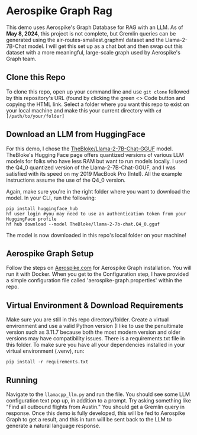 # Aerospike Graph Rag
This demo uses Aerospike's Graph Database for RAG with an LLM. 
As of **May 8, 2024**, this project is not complete, but Gremlin queries can be generated using the air-routes-smallest.graphml dataset and the Llama-2-7B-Chat model. I will get this set up as a chat bot and then swap out this dataset with a more meaningful, large-scale graph used by Aerospike's Graph team. 

## Clone this Repo
To clone this repo, open up your command line and use `git clone` followed by this repository's URL (found by clicking the green <> Code button and copying the HTML link. Select a folder where you want this repo to exist on your local machine and make this your current directory with `cd [/path/to/your/folder]`

## Download an LLM from HuggingFace
For this demo, I chose the [TheBloke/Llama-2-7B-Chat-GGUF](https://huggingface.co/TheBloke/Llama-2-7B-Chat-GGUF) model. TheBloke's Hugging Face page offers quantized versions of various LLM models for folks who have less RAM but want to run models locally. I used the Q4_0 quantized version of the Llama-2-7B-Chat-GGUF, and I was satisfied with its speed on my 2019 MacBook Pro (Intel). All the example instructions assume the use of the Q4_0 version.

Again, make sure you're in the right folder where you want to download the model. 
In your CLI, run the following: 
```
pip install huggingface_hub
hf user login #you may need to use an authentication token from your HuggingFace profile
hf hub download --model TheBloke/llama-2-7b-chat.Q4_0.gguf
```
The model is now downloaded in this repo's local folder on your machine!

## Aerospike Graph Setup 
Follow the steps on [Aerospike.com](https://aerospike.com/docs/graph/getting-started/installation) for Aerospike Graph installation. You will run it with Docker.
When you get to the Configuration step, I have provided a simple configuration file called 'aerospike-graph.properties' within the repo. 

## Virtual Environment & Download Requirements
Make sure you are still in this repo directory/folder. Create a virtual environment and use a valid Python version (I like to use the penultimate version such as 3.11.7 because both the most modern version and older versions may have compatibility issues. 
There is a requirements.txt file in this folder. To make sure you have all your dependencies installed in your virtual environment (.venv), run:
```
pip install -r requirements.txt

```

## Running
Navigate to the `llamacpp_llm.py` and run the file. You should see some LLM configuration text pop up, in addition to a prompt. Try asking something like "Find all outbound flights from Austin." You should get a Gremlin query in response. Once this demo is fully developed, this will be fed to Aerospike Graph to get a result, and this in turn will be sent back to the LLM to generate a natural language response.









